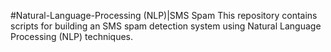 #﻿Natural-Language-Processing (NLP)|SMS Spam
This repository contains scripts for building an SMS spam detection system using Natural Language Processing (NLP) techniques.
